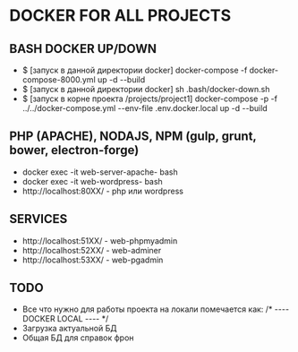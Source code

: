 # DOCKER FOR ALL PROJECTS

## BASH DOCKER UP/DOWN
- $ [запуск в данной директории docker] docker-compose -f docker-compose-8000.yml up -d --build
- $ [запуск в данной директории docker] sh .bash/docker-down.sh
- $ [запуск в корне проекта /projects/project1] docker-compose -p <PROJECT FOLDER NAME> -f ../../docker-compose.yml --env-file .env.docker.local up -d --build

## PHP (APACHE), NODAJS, NPM (gulp, grunt, bower, electron-forge)
- docker exec -it web-server-apache-<PROJECT-NAME> bash
- docker exec -it web-wordpress-<PROJECT-NAME> bash
- http://localhost:80XX/ - php или wordpress

## SERVICES
- http://localhost:51XX/ - web-phpmyadmin
- http://localhost:52XX/ - web-adminer
- http://localhost:53XX/ - web-pgadmin

## TODO
- Все что нужно для работы проекта на локали помечается как: /* ---- DOCKER LOCAL ---- */
- Загрузка актуальной БД
- Общая БД для справок фрон
